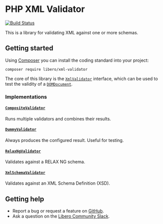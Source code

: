 PHP XML Validator
=================

[![Build Status](https://travis-ci.com/libero/xml-validator.svg?branch=master)](https://travis-ci.com/libero/xml-validator)

This is a library for validating XML against one or more schemas.

Getting started
---------------

Using [Composer](https://getcomposer.org/) you can install the coding standard into your project:

```
composer require libero/xml-validator
```

The core of this library is the [`XmlValidator`](src/XmlValidator.php) interface, which can be used to test the validity of a [`DOMDocument`](https://php.net/DOMDocument).

### Implementations

#### [`CompositeValidator`](src/CompositeValidator.php)

Runs multiple validators and combines their results.

#### [`DummyValidator`](src/DummyValidator.php)

Always produces the configured result. Useful for testing.

#### [`RelaxNgValidator`](src/RelaxNgValidator.php)

Validates against a RELAX NG schema.

#### [`XmlSchemaValidator`](src/XmlSchemaValidator.php)

Validates against an XML Schema Definition (XSD).

Getting help
------------

-  Report a bug or request a feature on [GitHub](https://github.com/libero/libero/issues/new/choose).
-  Ask a question on the [Libero Community Slack](https://libero-community.slack.com/).

